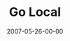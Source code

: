---
layout: message
category: message
series: "Go Home"
title: "Go Local"
date: 2007-05-26-00-00
message_id: 17
audio: "http://s3.amazonaws.com/crossroads-media/message/audio/Go_Home_03_GO_Local_05-27-07_Tome.mp3"
audio-duration: "43:19"
explicit: false
---